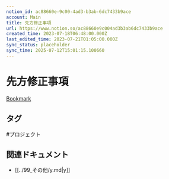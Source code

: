 ```yaml
---
notion_id: ac88660e-9c00-4ad3-b3ab-6dc7433b9ace
account: Main
title: 先方修正事項
url: https://www.notion.so/ac88660e9c004ad3b3ab6dc7433b9ace
created_time: 2023-07-18T06:48:00.000Z
last_edited_time: 2023-07-21T01:05:00.000Z
sync_status: placeholder
sync_time: 2025-07-12T15:01:15.100660
---
```

# 先方修正事項

[Bookmark](https://s.monji.tech/4gdr0)

## タグ

#プロジェクト 

## 関連ドキュメント

- [[../99_その他/y.md|y]]

